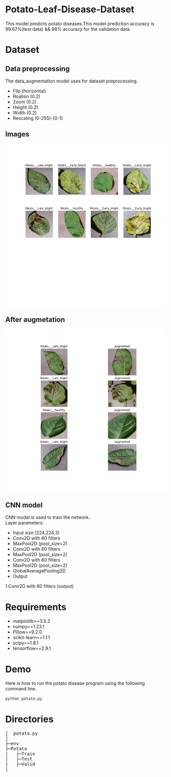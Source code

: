 # Potato-Leaf-Disease-Dataset


This model predicts potato diseases.This model prediction accuracy is 99.67%(test data) && 98% accuracy for the validation data.

# Dataset
## Data preprocessing
The data_augmentation model uses for dataset preprocessing.
* Flip (horizontal)
* Roation (0.2)
* Zoom (0.2)
* Height (0.2)
* Width (0.2)
* Rescaling (0-255)-(0-1)

## Images
![screenshot](https://github.com/HSAkash/Potato-Leaf-Disease-Dataset/raw/main/related_images/original.png)

## After augmetation
![augmetation_image](https://github.com/HSAkash/Potato-Leaf-Disease-Dataset/raw/main/related_images/augmented_image.png)

## CNN model
CNN model is used to train the network.<br>
Layer parameters:<br>
* Input size (224,224,3)
* Conv2D with 60 filters
* MaxPool2D (pool_size=2)
* Conv2D with 60 filters
* MaxPool2D (pool_size=2)
* Conv2D with 60 filters
* MaxPool2D (pool_size=2)
* GlobalAveragePooling2D
* Output

1.Conv2D with 60 filters (output)

# Requirements
* matplotlib==3.5.2
* numpy==1.23.1
* Pillow==9.2.0
* scikit-learn==1.1.1
* scipy==1.8.1
* tensorflow==2.9.1


# Demo
Here is how to run the potato disease program using the following command line.<br>
```bash
python potato.py
```

# Directories
<pre>
│  potato.py
│
├─env
├─Potato
|   ├─Train
|   ├─Test
|   ├─Valid
|
</pre>
